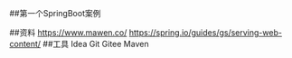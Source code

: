##第一个SpringBoot案例

##资料
https://www.mawen.co/
https://spring.io/guides/gs/serving-web-content/
##工具
Idea
Git
Gitee
Maven